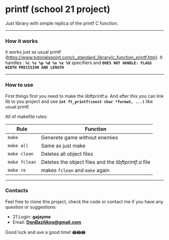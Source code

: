# printf (school 21 project)

Just library with simple replica of the printf C function.

---
### How it works

it works just as usual printf (https://www.tutorialspoint.com/c_standard_library/c_function_printf.htm).
It handles : **``%c %s %p %d %u %x %X``** specifiers and **``DOES NOT HANDLE: FLAGS WIDTH PRECISION AND LENGTH``**

---
### How to use

First things first you need to make the libftprintf.a. And after this you can link lib to you project and use **``int ft_printf(const char *format, ...)``** like usual printf.

All of makefile rules:

| Rule | Function |
| - | - |
| ``make`` | Generete game without enemies |
| ``make all`` | Same as just make |
| ``make clean`` | Deletes all object files |
| ``make fclean`` | Deletes the object files and the _libftprintf.a_ file |
| ``make re`` | makes ``fclean`` and ``make`` again |

---
### Contacts

Feel free to clone this project, check the code or contact me if you have any question or suggestions:

* 21 Login:   **gajayme**
* Email:    **DonBazilikos@gmail.com**

Good luck and ave a good time! 🖨🖨🖨
